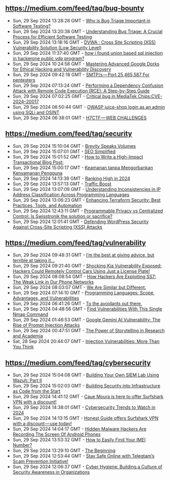 ## https://medium.com/feed/tag/bug-bounty
- Sun, 29 Sep 2024 13:28:28 GMT - [Why is Bug Triage Important in Software Testing?](https://freedium.cfd/https://medium.com/p/678decfb727f)
- Sun, 29 Sep 2024 13:20:38 GMT - [Understanding Bug Triage: A Crucial Process for Efficient Software Testing](https://freedium.cfd/https://medium.com/p/790b9b353177)
- Sun, 29 Sep 2024 13:18:16 GMT - [DVWA : Cross Site Scripting (XSS) Vulnerability Solution (Low Security Level)](https://freedium.cfd/https://medium.com/p/452396997b5a)
- Sun, 29 Sep 2024 11:37:40 GMT - [how i found union based sql injection in hackerone public vdp program?](https://freedium.cfd/https://medium.com/p/7c76d61f6c77)
- Sun, 29 Sep 2024 10:24:58 GMT - [Mastering Advanced Google Dorks for Ethical Hacking and Vulnerability Discovery](https://freedium.cfd/https://medium.com/p/6d9e3dde0433)
- Sun, 29 Sep 2024 09:42:18 GMT - [SMTP/s — Port 25,465,587 For pentesters](https://freedium.cfd/https://medium.com/p/3e5706e081e9)
- Sun, 29 Sep 2024 07:13:24 GMT - [Performing a Dependency Confusion Attack with Remote Code Execution (RCE): A Step-by-Step Guide](https://freedium.cfd/https://medium.com/p/8d6055aa53e4)
- Sun, 29 Sep 2024 07:02:25 GMT - [Critical bug in MediaTek Chips:CVE-2024–20017](https://freedium.cfd/https://medium.com/p/6e955ad56923)
- Sun, 29 Sep 2024 06:50:44 GMT - [OWASP juice-shop login as an admin using SQLi and OSINT](https://freedium.cfd/https://medium.com/p/90c4abc4322b)
- Sun, 29 Sep 2024 06:38:01 GMT - [H7CTF — WEB CHALLENGES](https://freedium.cfd/https://medium.com/p/db1883775dfd)

## https://medium.com/feed/tag/security
- Sun, 29 Sep 2024 15:10:04 GMT - [Brevity Speaks Volumes](https://freedium.cfd/https://medium.com/p/eb8c74fdc0bf)
- Sun, 29 Sep 2024 15:07:01 GMT - [SEO Simplified](https://freedium.cfd/https://medium.com/p/017692e9f3a5)
- Sun, 29 Sep 2024 15:01:52 GMT - [How to Write a High-Impact Transactional Blog Post:](https://freedium.cfd/https://medium.com/p/9e83d6958775)
- Sun, 29 Sep 2024 15:00:17 GMT - [Keamanan tanpa Mengorbankan Kenyamanan Pengguna](https://freedium.cfd/https://medium.com/p/3e59ffd70ffa)
- Sun, 29 Sep 2024 14:13:39 GMT - [Ranking High in 2024](https://freedium.cfd/https://medium.com/p/02f57dfc628a)
- Sun, 29 Sep 2024 13:57:13 GMT - [Traffic Boost](https://freedium.cfd/https://medium.com/p/e8bac57c8c28)
- Sun, 29 Sep 2024 13:07:09 GMT - [Understanding Inconsistencies in IP Address Classification Across Programming Languages](https://freedium.cfd/https://medium.com/p/19b2645b10a9)
- Sun, 29 Sep 2024 13:06:23 GMT - [Enhancing Terraform Security: Best Practices, Tools, and Automation](https://freedium.cfd/https://medium.com/p/ed950cac1754)
- Sun, 29 Sep 2024 12:43:11 GMT - [Programmable Privacy vs Centralized Control: Is Swisstronik the solution or sacrifice?](https://freedium.cfd/https://medium.com/p/0815cf239d74)
- Sun, 29 Sep 2024 12:01:41 GMT - [Defending WordPress Security Against Cross-Site Scripting (XSS) Attacks](https://freedium.cfd/https://medium.com/p/0b488d2d1a5f)

## https://medium.com/feed/tag/vulnerability
- Sun, 29 Sep 2024 09:48:31 GMT - [I’m the best at giving advice, but terrible at taking it…](https://freedium.cfd/https://medium.com/p/c6aa34799ce0)
- Sun, 29 Sep 2024 09:21:40 GMT - [Shocking Kia Vulnerability Exposed: Hackers Could Remotely Control Cars Using Just a License Plate!](https://freedium.cfd/https://medium.com/p/da94db91df30)
- Sun, 29 Sep 2024 08:08:54 GMT - [How Hackers Are Exploiting SS7: The Weak Link in Our Phone Networks](https://freedium.cfd/https://medium.com/p/f37e063b6493)
- Sun, 29 Sep 2024 08:03:07 GMT - [We Are Similar but Different.](https://freedium.cfd/https://medium.com/p/9a1b1282d5c7)
- Sun, 29 Sep 2024 07:14:10 GMT - [Programming Languages: Scope, Advantages, and Vulnerabilities](https://freedium.cfd/https://medium.com/p/efefd580d85a)
- Sun, 29 Sep 2024 06:41:26 GMT - [To the avoidants out there.](https://freedium.cfd/https://medium.com/p/5ed96363241b)
- Sun, 29 Sep 2024 04:48:56 GMT - [Find Vulnerabilities With This Single Nmap Command](https://freedium.cfd/https://medium.com/p/a4476c16c82c)
- Sun, 29 Sep 2024 01:46:53 GMT - [Google Gemini AI Vulnerability: The Rise of Prompt Injection Attacks](https://freedium.cfd/https://medium.com/p/8d2c48a65210)
- Sun, 29 Sep 2024 00:47:51 GMT - [The Power of Storytelling in Research and Academia](https://freedium.cfd/https://medium.com/p/3885f393b869)
- Sat, 28 Sep 2024 20:44:07 GMT - [Injection Vulnerabilities: More Than You Think](https://freedium.cfd/https://medium.com/p/e926332d4907)

## https://medium.com/feed/tag/cybersecurity
- Sun, 29 Sep 2024 15:04:08 GMT - [Building Your Own SIEM Lab Using Wazuh: Part II](https://freedium.cfd/https://medium.com/p/24e322f58f83)
- Sun, 29 Sep 2024 15:02:03 GMT - [Building Security into Infrastructure as Code from the Start](https://freedium.cfd/https://medium.com/p/9c6c74de12eb)
- Sun, 29 Sep 2024 14:41:12 GMT - [Caue Moura is here to offer Surfshark VPN with a discount!](https://freedium.cfd/https://medium.com/p/ff63999f0024)
- Sun, 29 Sep 2024 14:38:01 GMT - [Cybersecurity Trends to Watch in 2024](https://freedium.cfd/https://medium.com/p/24973dce45a2)
- Sun, 29 Sep 2024 14:13:15 GMT - [Honest Guide offers Surfshark VPN with a discount — use today!](https://freedium.cfd/https://medium.com/p/61679f5dbb38)
- Sun, 29 Sep 2024 14:04:17 GMT - [Hidden Malware Hackers Are Recording The Screen Of Android Phones](https://freedium.cfd/https://medium.com/p/8826f43464da)
- Sun, 29 Sep 2024 13:53:32 GMT - [How to Easily Find Your IMEI Number?](https://freedium.cfd/https://medium.com/p/0bdb4c38d941)
- Sun, 29 Sep 2024 13:29:10 GMT - [The Beginning](https://freedium.cfd/https://medium.com/p/5ffcf63f94ca)
- Sun, 29 Sep 2024 12:53:44 GMT - [Stay Safe Online with Telegtam’s Scam Prevention Initiative!](https://freedium.cfd/https://medium.com/p/e2229e4bdb2d)
- Sun, 29 Sep 2024 12:06:37 GMT - [Cyber Hygiene: Building a Culture of Security Awareness in Organizations](https://freedium.cfd/https://medium.com/p/f0b06868f1fe)

